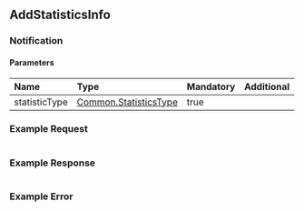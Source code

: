 ## AddStatisticsInfo


### Notification

#### Parameters

|Name|Type|Mandatory|Additional|
|:---|:---|:--------|:---------|
|statisticType|[Common.StatisticsType](../../common/enums/#statisticstype)|true||

### Example Request

```json

```
### Example Response

```json

```

### Example Error

```json

```
